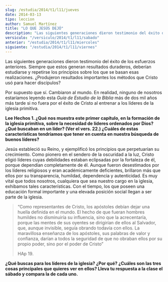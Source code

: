 ```yaml
---
slug: /estudia/2014/t1/l11/jueves
date: 2014-03-13
tipo: leccion
author: Samuel Martínez
title: "LO QUE JESÚS DEJÓ"
description: "Las siguientes generaciones dieron testimonio del éxito de los esfuerzos anteriores. Siempre que estos generan resultados duraderos, deberían estudiarse y repetirse los principios sobre los que se basan esas realizaciones. ¿Produjeron resultados importantes los métodos que Cristo usó para hacer discípulos?"
versiculo: "/versiculo/2014/t1/l11/sabado"
anterior: "/estudia/2014/t1/l11/miercoles"
siguiente: "/estudia/2014/t1/l11/viernes"
---
```


Las siguientes generaciones dieron testimonio del éxito de los esfuerzos anteriores. Siempre que estos generan resultados duraderos, deberían estudiarse y repetirse los principios sobre los que se basan esas realizaciones. ¿Produjeron resultados importantes los métodos que Cristo usó para hacer discípulos?

Por supuesto que sí. Cambiaron al mundo. En realidad, ninguno de nosotros estaríamos leyendo esta _Guía de Estudio de la Biblia_ más de dos mil años más tarde si no fuera por el éxito de Cristo al entrenar a los líderes de la iglesia primitiva.

**Lee Hechos 1. ¿Qué nos muestra este primer capítulo, en la formación de la iglesia primitiva, sobre la necesidad de líderes ordenados por Dios? ¿Qué buscaban en un líder? (Ver el vers. 22.) ¿Cuáles de estas características tendríamos que tener en cuenta en nuestra búsqueda de buenos líderes?**

Jesús estableció su Reino, y ejemplificó los principios que perpetuarían su crecimiento. Como pionero en el sendero de la oscuridad a la luz, Cristo eligió líderes cuyas debilidades estaban eclipsadas por la fortaleza de él, porque dependían completamente de él. Aunque fueron desestimados por los líderes religiosos y eran académicamente deficientes, brillaron más que ellos por su transparencia, humildad, dependencia y autenticidad. Es muy vital que todos nosotros, cualquiera que sea nuestro cargo en la iglesia, exhibamos tales características. Con el tiempo, los que poseen una educación formal importante y una elevada posición social llegan a ser parte de la iglesia.

> “Como representantes de Cristo, los apóstoles debían dejar una huella definida en el mundo. El hecho de que fueran hombres humildes no disminuiría su influencia, sino que la acrecentaría, porque las mentes de sus oyentes se dirigirían de ellos al Salvador, que, aunque invisible, seguía obrando todavía con ellos. La maravillosa enseñanza de los apóstoles, sus palabras de valor y confianza, darían a todos la seguridad de que no obraban ellos por su propio poder, sino por el poder de Cristo”
>
> HAp 19.

**¿Qué buscas para los líderes de la iglesia? ¿Por qué? ¿Cuáles son las tres cosas principales que quieres ver en ellos? Lleva tu respuesta a la clase el sábado y compara la de cada uno.**
